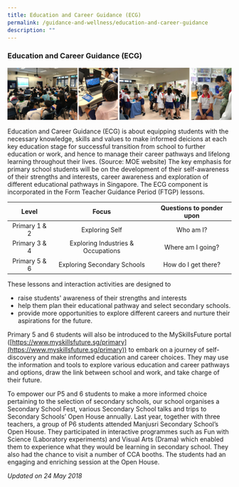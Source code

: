 ```yaml
---
title: Education and Career Guidance (ECG)
permalink: /guidance-and-wellness/education-and-career-guidance
description: ""
---
```

### Education and Career Guidance (ECG)

![](/images/gw4.png)

Education and Career Guidance (ECG) is about equipping students with the necessary knowledge, skills and values to make informed deicions at each key education stage for successful transition from school to further education or work, and hence to manage their career pathways and lifelong learning throughout their lives. (Source: MOE website) The key emphasis for primary school students will be on the development of their self-awareness of their strengths and interests, career awareness and exploration of different educational pathways in Singapore. The ECG component is incorporated in the Form Teacher Guidance Period (FTGP) lessons.

| Level 	| Focus 	| Questions to ponder upon 	|
|:---:	|:---:	|:---:	|
| Primary 1 & 2 	| Exploring Self 	| Who am I? 	|
| Primary 3 & 4 	| Exploring Industries & Occupations 	| Where am I going? 	|
| Primary 5 & 6 	| Exploring Secondary Schools 	| How do I get there? 	|

These lessons and interaction activities are designed to

*   raise students' awareness of their strengths and interests
*   help them plan their educational pathway and select secondary schools.
*   provide more opportunities to explore different careers and nurture their aspirations for the future.

  

Primary 5 and 6 students will also be introduced to the MySkillsFuture portal ([https://www.myskillsfuture.sg/primary](https://www.myskillsfuture.sg/primary)) to embark on a journey of self-discovery and make informed education and career choices. They may use the information and tools to explore various education and career pathways and options, draw the link between school and work, and take charge of their future.

To empower our P5 and 6 students to make a more informed choice pertaining to the selection of secondary schools, our school organises a Secondary School Fest, various Secondary School talks and trips to Secondary Schools’ Open House annually. Last year, together with three teachers, a group of P6 students attended Manjusri Secondary School’s Open House. They participated in interactive programmes such as Fun with Science (Laboratory experiments) and Visual Arts (Drama) which enabled them to experience what they would be learning in secondary school. They also had the chance to visit a number of CCA booths. The students had an engaging and enriching session at the Open House.

*Updated on 24 May 2018*